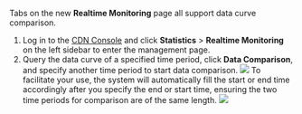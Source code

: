 Tabs on the new **Realtime Monitoring** page all support data curve comparison.
1. Log in to the [CDN Console](https://console.cloud.tencent.com/cdn) and click **Statistics** > **Realtime Monitoring** on the left sidebar to enter the management page.
2. Query the data curve of a specified time period, click **Data Comparison**, and specify another time period to start data comparison.
![](https://main.qcloudimg.com/raw/f0c7dd17f0a9434eaf7b3873bbfa860b.png)
To facilitate your use, the system will automatically fill the start or end time accordingly after you specify the end or start time, ensuring the two time periods for comparison are of the same length.
![](https://main.qcloudimg.com/raw/91a7382c709fef8070e2fdac13ecba76.png)
